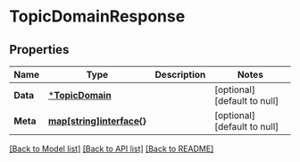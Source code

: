 # TopicDomainResponse

## Properties
Name | Type | Description | Notes
------------ | ------------- | ------------- | -------------
**Data** | [***TopicDomain**](TopicDomain.md) |  | [optional] [default to null]
**Meta** | [**map[string]interface{}**](interface{}.md) |  | [optional] [default to null]

[[Back to Model list]](../README.md#documentation-for-models) [[Back to API list]](../README.md#documentation-for-api-endpoints) [[Back to README]](../README.md)

